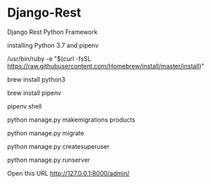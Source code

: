 # Django-Rest
Django Rest Python Framework

installing Python 3.7 and pipenv

/usr/bin/ruby -e "$(curl -fsSL https://raw.githubusercontent.com/Homebrew/install/master/install)"

brew install python3

brew install pipenv

pipenv shell

python manage.py makemigrations products

python manage.py migrate

python manage.py createsuperuser

python manage.py runserver

Open this URL
http://127.0.0.1:8000/admin/